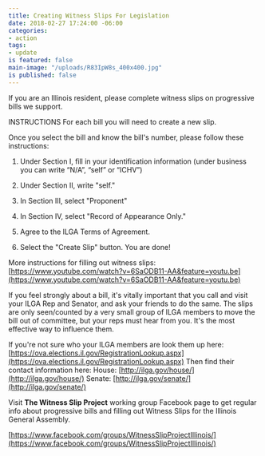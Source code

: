 ```yaml
---
title: Creating Witness Slips For Legislation
date: 2018-02-27 17:24:00 -06:00
categories:
- action
tags:
- update
is featured: false
main-image: "/uploads/R83IpW8s_400x400.jpg"
is published: false
---
```


If you are an Illinois resident, please complete witness slips on progressive bills we support. 

INSTRUCTIONS
For each bill you will need to create a new slip.

Once you select the bill and know the bill's number,  please follow these instructions: 

1. Under Section I, fill in your identification information (under business you can write “N/A”, “self” or “ICHV”)

2. Under Section II, write "self."

3. In Section III, select "Proponent"

4. In Section IV, select "Record of Appearance Only."

5. Agree to the ILGA Terms of Agreement.

6. Select the "Create Slip" button. You are done!


More instructions for filling out witness slips:
[https://www.youtube.com/watch?v=6SaODB11-AA&feature=youtu.be](https://www.youtube.com/watch?v=6SaODB11-AA&feature=youtu.be)

If you feel strongly about a bill, it's vitally important that you call and visit your ILGA Rep and Senator, and ask your friends to do the same. The slips are only seen/counted by a very small group of ILGA members to move the bill out of committee, but your reps must hear from you. It's the most effective way to influence them. 


If you're not sure who your ILGA members are look them up here: [https://ova.elections.il.gov/RegistrationLookup.aspx](https://ova.elections.il.gov/RegistrationLookup.aspx) 
Then find their contact information here:
House: [http://ilga.gov/house/](http://ilga.gov/house/) 
Senate: [http://ilga.gov/senate/](http://ilga.gov/senate/) 

Visit **The Witness Slip Project** working group Facebook page to get regular info about progressive bills and filling out Witness Slips for the Illinois General Assembly. 

[https://www.facebook.com/groups/WitnessSlipProjectIllinois/](https://www.facebook.com/groups/WitnessSlipProjectIllinois/)